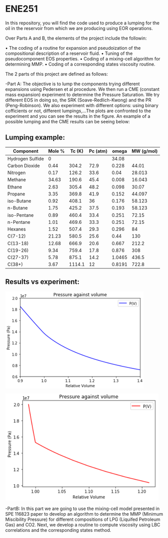 # ENE251

In this repository, you will find the code used to produce a lumping for the oil in the reservoir from which we are producing using EOR operations.

Over Parts A and B, the elements of the project include the followin:

• The coding of a routine for expansion and pseudoization of the compositional description of a reservoir fluid.
• Tuning of the pseudocomponent EOS properties.
• Coding of a mixing-cell algorithm for determining MMP.
• Coding of a corresponding states viscosity routine.

The 2 parts of this project are defined as follows:

-Part A: The objective is to lump the components trying different expansions using Pedersen et al procedure. We then run a CME (constant mass expansion) experiment to determine the Pressure Saturation. We try different EOS in doing so, the SRK (Soave-Redlich-Kwong) and the PR (Peng-Robinson). We also experiment with different options: using binary cofficients or not, different lumpings,...The plots are confronted to the experiment and you can see the results in the figure. An example of a possible lumping and the CME results can be seeing below:

Lumping example:
----------------
|Component | Mole % | Tc (K) |Pc (atm) | omega | MW (g/mol)|
|----------|--------|--------|---------|----------|-----------|
|Hydrogen Sulfide | 0 |  |   |  34.08|
|Carbon Dioxide | 0.44 | 304.2 | 72.9 | 0.228 | 44.01|
|Nitrogen | 0.17 | 126.2 | 33.6 | 0.04 | 28.013 |
|Methane | 34.63 | 190.6 | 45.4 | 0.008 | 16.043 |
|Ethane | 2.63 | 305.4 | 48.2 | 0.098 | 30.07 |
|Propane | 3.35 | 369.8 | 41.9 | 0.152 | 44.097| 
|iso-Butane | 0.92 | 408.1 | 36 | 0.176 | 58.123| 
|n-Butane | 1.75 | 425.2 | 37.5 | 0.193 | 58.123 |
|iso-Pentane | 0.89 | 460.4 | 33.4 |  0.251|  72.15 |
|n-Pentane  | 1.01 | 469.6 | 33.3 | 0.251 | 72.15 |
|Hexanes | 1.52 | 507.4 | 29.3 | 0.296 | 84 |
|C(7-12) | 21.23 | 580.5 | 25.6 | 0.44 | 130|
|C(13-18) | 12.68 | 666.9 | 20.6 | 0.667 | 212.2| 
|C(19-26) | 9.34 | 759.4 | 17.8 | 0.876 | 308 |
|C(27-37)  | 5.78 | 875.1 | 14.2 | 1.0465 | 436.5|
|C(38+) | 3.67 | 1114.1 | 12 | 0.8191 | 722.8 |

Results vs experiment:
----------------------

![CCE_result](CCE_updated_vol.PNG)

![CCE_exp](CCE_experimental_Python.PNG)


-PartB: In this part we are going to use the mixing-cell model presented in SPE 116823 paper to develop an algorithm to determine the MMP (Minimum Miscibility Pressure) for different compositions of LPG (Liquifed Petroleum Gas) and CO2. Next, we develop a routine to compute viscosity using LBC correlations and the corresponding states method.


